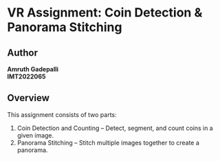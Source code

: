 # VR Assignment: Coin Detection & Panorama Stitching

## Author

**Amruth Gadepalli**\
**IMT2022065**

## Overview

This assignment consists of two parts:

1. Coin Detection and Counting – Detect, segment, and count coins in a given image.
2. Panorama Stitching – Stitch multiple images together to create a panorama.

